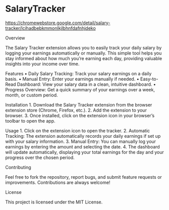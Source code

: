 # SalaryTracker

https://chromewebstore.google.com/detail/salary-tracker/lcihadbebkmmonlkjlbhnfdafnhjdeko

Overview

The Salary Tracker extension allows you to easily track your daily salary by logging your earnings automatically or manually. This simple tool helps you stay informed about how much you’re earning each day, providing valuable insights into your income over time.

Features
	•	Daily Salary Tracking: Track your salary earnings on a daily basis.
	•	Manual Entry: Enter your earnings manually if needed.
	•	Easy-to-Read Dashboard: View your salary data in a clean, intuitive dashboard.
	•	Progress Overview: Get a quick summary of your earnings over a week, month, or custom period.

Installation
	1.	Download the Salary Tracker extension from the browser extension store (Chrome, Firefox, etc.).
	2.	Add the extension to your browser.
	3.	Once installed, click on the extension icon in your browser’s toolbar to open the app.

Usage
	1.	Click on the extension icon to open the tracker.
	2.	Automatic Tracking: The extension automatically records your daily earnings if set up with your salary information.
	3.	Manual Entry: You can manually log your earnings by entering the amount and selecting the date.
	4.	The dashboard will update automatically, displaying your total earnings for the day and your progress over the chosen period.

Contributing

Feel free to fork the repository, report bugs, and submit feature requests or improvements. Contributions are always welcome!

License

This project is licensed under the MIT License.
